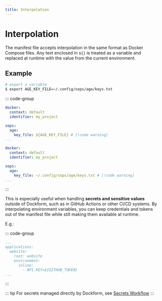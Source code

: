 ```yaml
---
title: Interpolation
---
```


# Interpolation

The manifest file accepts interpolation in the same format as Docker Compose files. Any text enclosed in `${}` is treated as a variable and replaced at runtime with the value from the current environment.

## Example

```bash
# export a variable
$ export AGE_KEY_FILE=~/.config/sops/age/keys.txt
```

::: code-group
```yaml [dockform.yaml]
docker:
  context: default
  identifier: my_project

sops:
  age:
    key_file: ${AGE_KEY_FILE} # [!code warning]
...
```
```yaml [dockform.yaml (rendered)]
docker:
  context: default
  identifier: my_project

sops:
  age:
    key_file: ~/.config/sops/age/keys.txt # [!code warning]
...
```
:::

This is especially useful when handling **secrets and sensitive values** outside
of Dockform, such as in GitHub Actions or other CI/CD systems. By interpolating
environment variables, you can keep credentials and tokens out of the manifest
file while still making them available at runtime.

E.g.:

::: code-group
```yaml [dockform.yaml]
...
applications:
  website:
    root: website
    environment:
      inline:
        - API_KEY=${GITHUB_TOKEN}
...
```
:::

::: tip
For secrets managed directly by Dockform, see [Secrets Workflow](/docs/manifest/secrets)
:::